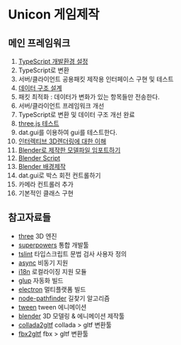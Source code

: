 # Unicon 게임제작

## 메인 프레임워크
001. [TypeScript 개발환경 설정](./001.md)
002. TypeScript로 변환
003. 서버/클라이언트 공용패킷 제작용 인터페이스 구현 및 테스트
004. [데이터 구조 설계](./004.md)
005. 패킷 최적화 : 데이터가 변화가 있는 항목들만 전송한다.
006. 서버/클라이언트 프레임워크 개선
007. TypeScript로 변환 및 데이터 구조 개선 완료
008. [three.js 테스트](./008.md)
009. dat.gui를 이용하여 gui를 테스트한다.
010. [인터렉티브 3D렌더링에 대한 이해](./010.md)
011. [Blender로 제작한 모델파일 임포트하기](./011.md)
012. [Blender Script](./012.md)
013. [Blender 배경제작](./013.md)
014. dat.gui로 박스 회전 컨트롤하기
015. 카메라 컨트롤러 추가
016. 기본적인 클래스 구현







## 참고자료들
- [three]()
    3D 엔진
- [superpowers]()
    통합 개발툴
- [tslint]()
    타입스크립트 문법 검사 사용자 정의
- [async]()
    비동기 지원
- [i18n]()
    로컬라이징 지원 모듈
- [glup]()
    자동화 빌드
- [electron]()
    멀티플랫폼 빌드
- [node-pathfinder]()
    길찾기 알고리즘
- [tween]()
    tween 에니메이션
- [blender](https://www.blender.org/support/)
    3D 모델링 & 에니메이션 제작툴
- [collada2gltf]()
    collada > gltf 변환툴
- [fbx2gltf]()
    fbx > gltf 변환툴
